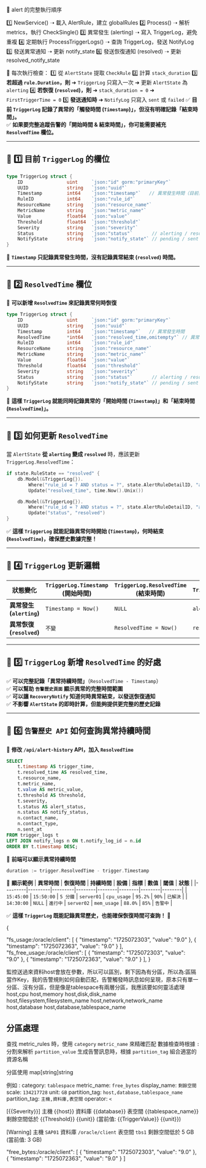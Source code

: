 🚀 alert 的完整執行順序

1️⃣ NewService() ➝ 載入 AlertRule，建立 globalRules
2️⃣ Process() ➝ 解析 metrics，執行 CheckSingle()
3️⃣ 異常發生 (alerting) ➝ 寫入 TriggerLog，避免重複
4️⃣ 定期執行 ProcessTriggerLogs() ➝ 查詢 TriggerLog，發送 NotifyLog
5️⃣ 發送異常通知 ➝ 更新 notify_state
6️⃣ 發送恢復通知 (resolved) ➝ 更新 resolved_notify_state


🔹 每次執行檢查：
   1️⃣ 從 `AlertState` 提取 `CheckRule`
   2️⃣ 計算 `stack_duration`
   3️⃣ **若超過 `rule.Duration`，則**
      ➜ `TriggerLog` 只寫入一次
      ➜ 更新 `AlertState` 為 `alerting`
   4️⃣ **若恢復 (`resolved`)，則**
      ➜ `stack_duration = 0`
      ➜ `FirstTriggerTime = 0`
   5️⃣ **發送通知時**
      ➜ `NotifyLog` 只寫入 `sent` 或 `failed`
✅ **目前 `TriggerLog` 記錄了異常的「觸發時間 (`Timestamp`)」，但沒有明確記錄「結束時間」。**  
✅ **如果要完整追蹤告警的「開始時間 & 結束時間」，你可能需要補充 `ResolvedTime` 欄位。**

---

## **📌 1️⃣ 目前 `TriggerLog` 的欄位**
```go
type TriggerLog struct {
    ID                uint     `json:"id" gorm:"primaryKey"`
    UUID              string   `json:"uuid"`
    Timestamp         int64    `json:"timestamp"`   // 異常發生時間（目前只有這個）
    RuleID            int64    `json:"rule_id"`
    ResourceName      string   `json:"resource_name"`
    MetricName        string   `json:"metric_name"`
    Value             float64  `json:"value"`
    Threshold         float64  `json:"threshold"`
    Severity          string   `json:"severity"`
    Status            string   `json:"status"`       // alerting / resolved
    NotifyState       string   `json:"notify_state"` // pending / sent / failed
}
```
📌 **`Timestamp` 只記錄異常發生時間，沒有記錄異常結束 (`resolved`) 時間。**

---

## **📌 2️⃣ `ResolvedTime` 欄位**
🚀 **可以新增 `ResolvedTime` 來記錄異常何時恢復**
```go
type TriggerLog struct {
    ID                uint     `json:"id" gorm:"primaryKey"`
    UUID              string   `json:"uuid"`
    Timestamp         int64    `json:"timestamp"`   // 異常發生時間
    ResolvedTime      *int64   `json:"resolved_time,omitempty"` // 異常結束時間（新增）
    RuleID            int64    `json:"rule_id"`
    ResourceName      string   `json:"resource_name"`
    MetricName        string   `json:"metric_name"`
    Value             float64  `json:"value"`
    Threshold         float64  `json:"threshold"`
    Severity          string   `json:"severity"`
    Status            string   `json:"status"`       // alerting / resolved
    NotifyState       string   `json:"notify_state"` // pending / sent / failed
}
```
📌 **這樣 `TriggerLog` 就能同時記錄異常的「開始時間 (`Timestamp`)」和「結束時間 (`ResolvedTime`)」。**

---

## **📌 3️⃣ 如何更新 `ResolvedTime`**
當 `AlertState` **從 `alerting` 變成 `resolved`** 時，應該更新 `TriggerLog.ResolvedTime`：
```go
if state.RuleState == "resolved" {
    db.Model(&TriggerLog{}).
        Where("rule_id = ? AND status = ?", state.AlertRuleDetailID, "alerting").
        Update("resolved_time", time.Now().Unix())

    db.Model(&TriggerLog{}).
        Where("rule_id = ? AND status = ?", state.AlertRuleDetailID, "alerting").
        Update("status", "resolved")
}
```
✅ **這樣 `TriggerLog` 就能記錄異常何時開始 (`Timestamp`)，何時結束 (`ResolvedTime`)，確保歷史數據完整！**

---

## **📌 4️⃣ `TriggerLog` 更新邏輯**
| **狀態變化** | **`TriggerLog.Timestamp` (開始時間)** | **`TriggerLog.ResolvedTime` (結束時間)** | **`TriggerLog.Status`** |
|-------------|----------------|----------------|----------------|
| **異常發生 (`alerting`)** | `Timestamp = Now()` | `NULL` | `alerting` |
| **異常恢復 (`resolved`)** | `不變` | `ResolvedTime = Now()` | `resolved` |

---

## **📌 5️⃣ `TriggerLog` 新增 `ResolvedTime` 的好處**
✅ **可以完整記錄「異常持續時間」**（`ResolvedTime - Timestamp`）  
✅ **可以幫助 `告警歷史頁面` 顯示異常的完整時間範圍**  
✅ **可以讓 `RecoveryNotify` 知道何時異常結束，以發送恢復通知**  
✅ **不影響 `AlertState` 的即時計算，但能夠提供更完整的歷史記錄**

---

## **📌 6️⃣ `告警歷史 API` 如何查詢異常持續時間**
📌 **修改 `/api/alert-history` API，加入 `ResolvedTime`**
```sql
SELECT 
    t.timestamp AS trigger_time,
    t.resolved_time AS resolved_time,
    t.resource_name,
    t.metric_name,
    t.value AS metric_value,
    t.threshold AS threshold,
    t.severity,
    t.status AS alert_status,
    n.status AS notify_status,
    n.contact_name,
    n.contact_type,
    n.sent_at
FROM trigger_logs t
LEFT JOIN notify_logs n ON t.notify_log_id = n.id
ORDER BY t.timestamp DESC;
```
📌 **前端可以顯示異常持續時間**
```go
duration := trigger.ResolvedTime - trigger.Timestamp
```

📌 **顯示範例**
| **異常時間** | **恢復時間** | **持續時間** | **設備** | **指標** | **數值** | **閾值** | **狀態** |
|---------|---------|---------|--------|--------|--------|--------|--------|
| `15:45:00` | `15:50:00` | `5 分鐘` | `server01` | `cpu_usage` | `95.2%` | `90%` | `已解決` |
| `14:30:00` | `NULL` | `進行中` | `server02` | `mem_usage` | `88.0%` | `85%` | `告警中` |

✅ **這樣 `TriggerLog` 既能記錄異常歷史，也能確保恢復時間可查詢！ 🎯**



{

"fs_usage:/oracle/client": [
		{
			"timestamp": "1725072303",
			"value": "9.0"
		},
		{
			"timestamp": "1725072363",
			"value": "9.0"
		}
],
"fs_free_usage:/oracle/client": [
		{
			"timestamp": "1725072303",
			"value": "9.0"
		},
		{
			"timestamp": "1725072363",
			"value": "9.0"
		}
],
}

監控送過來資料host會放在參數，所以可以區別，剩下因為有分區，所以為:區隔當作Key，我的告警規則如何自動匹配，告警觸發時訊息如何呈現，原本只有單一分區、沒有分區，但是像是tablespace有兩層分區，我應該要如何靈活處理
host,cpu
host,memory
host,disk,disk_name
host,filesystem,filesystem_name
host,network,network_name
host,database
host,database,tablespace_name

## 分區處理
查找 metric_rules 時，使用 `category` `metric_name` 來精確匹配
數據檢查時根據 `:` 分割來解析 `partition_value`
生成告警訊息時，根據 `partition_tag` 組合適當的資源名稱


分區使用 map[string]string

例如 :
category: `tablespace`
metric_name: `free_bytes`
display_name: `剩餘空間`
scale: `134217728`
unit: `GB`
partition_tag: `host,database,tablespace_name`
partition_tag: `主機,資料庫,表空間`
operator: `<`

[{{Severity}}] 主機 {{host}} 資料庫 {{database}} 表空間 {{tablespace_name}} 剩餘空間低於 {{Threshold}} {{unit}} (當前值: {{TriggerValue}} {{unit}})

[Warning] 主機 `SAP01` 資料庫 `/oracle/client` 表空間 `tbs1` 剩餘空間低於 5 GB (當前值: 3 GB)

"free_bytes:/oracle/client": [
		{
			"timestamp": "1725072303",
			"value": "9.0"
		},
		{
			"timestamp": "1725072363",
			"value": "9.0"
		}
]
